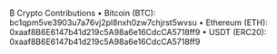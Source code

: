 ₿ Crypto Contributions
	• Bitcoin (BTC):
bc1qpm5ve3903u7a76vj2pl8nxh0zw7chjrst5wvsu
	• Ethereum (ETH):
0xaaf8B6E6147b41d219c5A98a6e16CdcCA5718ff9
	• USDT (ERC20):
0xaaf8B6E6147b41d219c5A98a6e16CdcCA5718ff9
